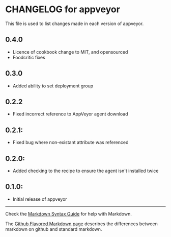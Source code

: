 # CHANGELOG for appveyor

This file is used to list changes made in each version of appveyor.

## 0.4.0

* Licence of cookbook change to MIT, and opensourced
* Foodcritic fixes

## 0.3.0

* Added ability to set deployment group

## 0.2.2

* Fixed incorrect reference to AppVeyor agent download

## 0.2.1:

* Fixed bug where non-existant attribute was referenced

## 0.2.0:

* Added checking to the recipe to ensure the agent isn't installed twice

## 0.1.0:

* Initial release of appveyor

- - -
Check the [Markdown Syntax Guide](http://daringfireball.net/projects/markdown/syntax) for help with Markdown.

The [Github Flavored Markdown page](http://github.github.com/github-flavored-markdown/) describes the differences between markdown on github and standard markdown.
